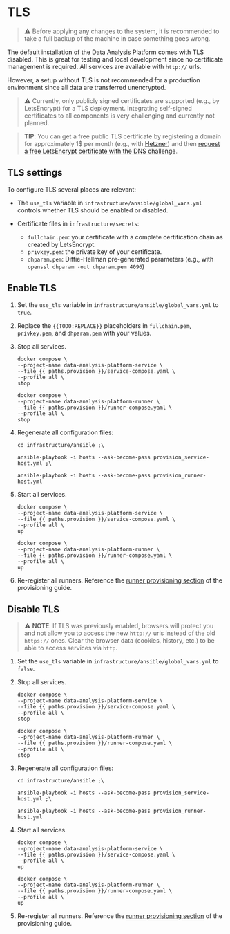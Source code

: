 
# TLS

> :warning: Before applying any changes to the system, it is recommended to take a full backup of the machine in case something goes wrong.

The default installation of the Data Analysis Platform comes with TLS disabled. This is great for testing and local development since no certificate management is required. All services are available with `http://` urls. 

However, a setup without TLS is not recommended for a production environment since all data are transferred unencrypted.

> :warning: Currently, only publicly signed certificates are supported (e.g., by LetsEncrypt) for a TLS deployment. Integrating self-signed certificates to all components is very challenging and currently not planned.

> **TIP**: You can get a free public TLS certificate by registering a domain for approximately 1$ per month (e.g., with [Hetzner](https://www.hetzner.com/domainregistration)) and then [request a free LetsEncrypt certificate with the DNS challenge](https://ongkhaiwei.medium.com/generate-lets-encrypt-certificate-with-dns-challenge-and-namecheap-e5999a040708). 

## TLS settings

To configure TLS several places are relevant:

- The `use_tls` variable in `infrastructure/ansible/global_vars.yml` controls whether TLS should be enabled or disabled.
- Certificate files in `infrastructure/secrets`:
    
    - `fullchain.pem`: your certificate with a complete certification chain as created by LetsEncrypt.
    - `privkey.pem`: the private key of your certificate.
    - `dhparam.pem`: Diffie-Hellman pre-generated parameters (e.g., with `openssl dhparam -out dhparam.pem 4096`)

## Enable TLS

1) Set the `use_tls` variable in `infrastructure/ansible/global_vars.yml` to `true`.

2) Replace the `{{TODO:REPLACE}}` placeholders in `fullchain.pem`, `privkey.pem`, and `dhparam.pem` with your values.

3) Stop all services.

    ```Shell
    docker compose \
    --project-name data-analysis-platform-service \
    --file {{ paths.provision }}/service-compose.yaml \
    --profile all \
    stop
    ```

    ```Shell
    docker compose \
    --project-name data-analysis-platform-runner \
    --file {{ paths.provision }}/runner-compose.yaml \
    --profile all \
    stop
    ```


4) Regenerate all configuration files:

    ```Shell
    cd infrastructure/ansible ;\

    ansible-playbook -i hosts --ask-become-pass provision_service-host.yml ;\

    ansible-playbook -i hosts --ask-become-pass provision_runner-host.yml
    ```

5) Start all services.

    ```Shell
    docker compose \
    --project-name data-analysis-platform-service \
    --file {{ paths.provision }}/service-compose.yaml \
    --profile all \
    up
    ```

    ```Shell
    docker compose \
    --project-name data-analysis-platform-runner \
    --file {{ paths.provision }}/runner-compose.yaml \
    --profile all \
    up
    ```
6) Re-register all runners. Reference the [runner provisioning section](provision.md#runner-host) of the provisioning guide.

## Disable TLS

> :warning: **NOTE**: If TLS was previously enabled, browsers will protect you and not allow you to access the new `http://` urls instead of the old `https://` ones. Clear the browser data (cookies, history, etc.) to be able to access services via `http`.

1) Set the `use_tls` variable in `infrastructure/ansible/global_vars.yml` to `false`.

3) Stop all services.

    ```Shell
    docker compose \
    --project-name data-analysis-platform-service \
    --file {{ paths.provision }}/service-compose.yaml \
    --profile all \
    stop
    ```

    ```Shell
    docker compose \
    --project-name data-analysis-platform-runner \
    --file {{ paths.provision }}/runner-compose.yaml \
    --profile all \
    stop
    ```


4) Regenerate all configuration files:

    ```Shell
    cd infrastructure/ansible ;\

    ansible-playbook -i hosts --ask-become-pass provision_service-host.yml ;\

    ansible-playbook -i hosts --ask-become-pass provision_runner-host.yml
    ```

5) Start all services.

    ```Shell
    docker compose \
    --project-name data-analysis-platform-service \
    --file {{ paths.provision }}/service-compose.yaml \
    --profile all \
    up
    ```

    ```Shell
    docker compose \
    --project-name data-analysis-platform-runner \
    --file {{ paths.provision }}/runner-compose.yaml \
    --profile all \
    up
    ```
6) Re-register all runners. Reference the [runner provisioning section](provision.md#runner-host) of the provisioning guide.


